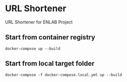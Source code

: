 # URL Shortener

URL Shortener for ENLAB Project

## Start from container registry
```
docker-compose up --build
```

## Start from local target folder
```
docker-compose -f docker-compose.local.yml up --build
```